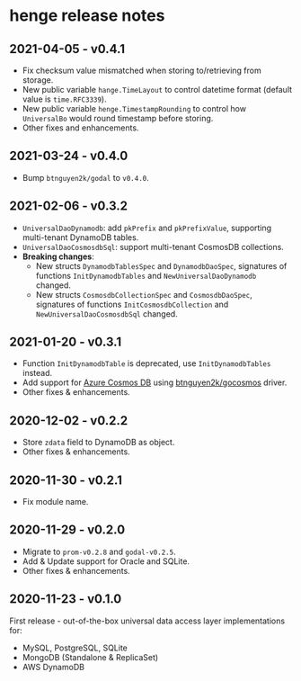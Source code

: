 # henge release notes

## 2021-04-05 - v0.4.1

- Fix checksum value mismatched when storing to/retrieving from storage.
- New public variable `hange.TimeLayout` to control datetime format (default value is `time.RFC3339`).
- New public variable `henge.TimestampRounding` to control how `UniversalBo` would round timestamp before storing.
- Other fixes and enhancements.


## 2021-03-24 - v0.4.0

- Bump `btnguyen2k/godal` to `v0.4.0`.


## 2021-02-06 - v0.3.2

- `UniversalDaoDynamodb`: add `pkPrefix` and `pkPrefixValue`, supporting multi-tenant DynamoDB tables.
- `UniversalDaoCosmosdbSql`: support multi-tenant CosmosDB collections.
- **Breaking changes**:
  - New structs `DynamodbTablesSpec` and `DynamodbDaoSpec`, signatures of functions `InitDynamodbTables` and `NewUniversalDaoDynamodb` changed.
  - New structs `CosmosdbCollectionSpec` and `CosmosdbDaoSpec`, signatures of functions `InitCosmosdbCollection` and `NewUniversalDaoCosmosdbSql` changed.

## 2021-01-20 - v0.3.1

- Function `InitDynamodbTable` is deprecated, use `InitDynamodbTables` instead.
- Add support for [Azure Cosmos DB](https://docs.microsoft.com/en-us/azure/cosmos-db/introduction) using [btnguyen2k/gocosmos](https://github.com/btnguyen2k/gocosmos) driver.
- Other fixes & enhancements.

## 2020-12-02 - v0.2.2

- Store `zdata` field to DynamoDB as object.
- Other fixes & enhancements.

## 2020-11-30 - v0.2.1

- Fix module name.

## 2020-11-29 - v0.2.0

- Migrate to `prom-v0.2.8` and `godal-v0.2.5`.
- Add & Update support for Oracle and SQLite.
- Other fixes & enhancements.

## 2020-11-23 - v0.1.0

First release - out-of-the-box universal data access layer implementations for:
- MySQL, PostgreSQL, SQLite
- MongoDB (Standalone & ReplicaSet)
- AWS DynamoDB

